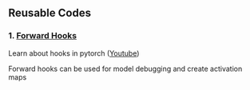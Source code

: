 
## Reusable Codes

### 1. [Forward Hooks](https://github.com/UtkarshGarg-UG/Deep-Learning-Projects/blob/main/Reusable-Codes/forward_hook.ipynb)
Learn about hooks in pytorch ([Youtube](https://www.youtube.com/watch?v=syLFCVYua6Q))

Forward hooks can be used for model debugging and create activation maps
